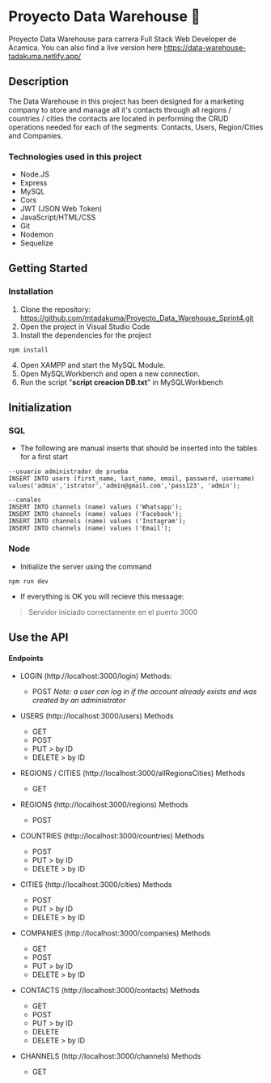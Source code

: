 # Proyecto Data Warehouse :rocket:
Proyecto Data Warehouse para carrera Full Stack Web Developer de Acamica. You can also find a live version here https://data-warehouse-tadakuma.netlify.app/

## Description
The Data Warehouse in this project has been designed for a marketing company to store and manage
all it's contacts through all regions / countries / cities the contacts are located in performing the CRUD
operations needed for each of the segments: Contacts, Users, Region/Cities and Companies.

### Technologies used in this project

- Node.JS
- Express
- MySQL
- Cors
- JWT (JSON Web Token)
- JavaScript/HTML/CSS
- Git
- Nodemon
- Sequelize

## Getting Started

### Installation

1. Clone the repository: https://github.com/mtadakuma/Proyecto_Data_Warehouse_Sprint4.git
2. Open the project in Visual Studio Code
3. Install the dependencies for the project
```
npm install
```
4. Open XAMPP and start the MySQL Module.
5. Open MySQLWorkbench and open a new connection.
6. Run the script "**script creacion DB.txt**" in MySQLWorkbench

## Initialization

### SQL
- The following are manual inserts that should be inserted into the tables for a first start
```
--usuario administrador de prueba
INSERT INTO users (first_name, last_name, email, password, username) values('admin','istrator','admin@gmail.com','pass123', 'admin');

--canales
INSERT INTO channels (name) values ('Whatsapp');
INSERT INTO channels (name) values ('Facebook');
INSERT INTO channels (name) values ('Instagram');
INSERT INTO channels (name) values ('Email');
```

### Node

- Initialize the server using the command
```
npm run dev
```
- If everything is OK you will recieve this message:
>Servidor iniciado correctamente en el puerto 3000



## Use the API 

#### **Endpoints**

- LOGIN (http://localhost:3000/login)
  Methods:
  - POST
  *Note: a user can log in if the account already exists and was created by an administrator*
  

- USERS (http://localhost:3000/users)
  Methods
  - GET
  - POST
  - PUT > by ID
  - DELETE > by ID
 
- REGIONS / CITIES (http://localhost:3000/allRegionsCities)
  Methods
  - GET

- REGIONS (http://localhost:3000/regions)
  Methods
  - POST

- COUNTRIES (http://localhost:3000/countries)
  Methods
  - POST
  - PUT > by ID
  - DELETE > by ID
  
- CITIES (http://localhost:3000/cities)
  Methods
  - POST
  - PUT > by ID
  - DELETE > by ID
  
- COMPANIES (http://localhost:3000/companies)
  Methods
  - GET
  - POST
  - PUT > by ID
  - DELETE > by ID
  
- CONTACTS (http://localhost:3000/contacts)
  Methods
  - GET
  - POST
  - PUT > by ID
  - DELETE
  - DELETE > by ID
 
- CHANNELS (http://localhost:3000/channels)
  Methods
  - GET
